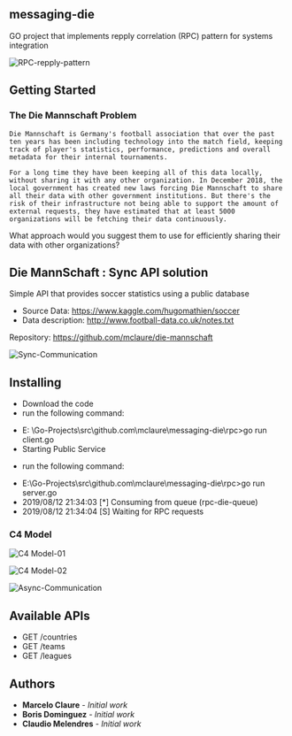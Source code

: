 ## messaging-die

GO project that implements repply correlation (RPC) pattern for systems integration

![RPC-repply-pattern](https://user-images.githubusercontent.com/24611413/62911259-bc42b600-bd51-11e9-8033-5020fdaff14e.jpg)

## Getting Started
### The Die Mannschaft Problem
```
Die Mannschaft is Germany's football association that over the past ten years has been including technology into the match field, keeping track of player's statistics, performance, predictions and overall metadata for their internal tournaments.

For a long time they have been keeping all of this data locally, without sharing it with any other organization. In December 2018, the local government has created new laws forcing Die Mannschaft to share all their data with other government institutions. But there's the risk of their infrastructure not being able to support the amount of external requests, they have estimated that at least 5000 organizations will be fetching their data continuously.
```
What approach would you suggest them to use for efficiently sharing their data with other organizations?

## Die MannSchaft : Sync API solution
Simple API that provides soccer statistics using a public database
- Source Data: https://www.kaggle.com/hugomathien/soccer
- Data description: http://www.football-data.co.uk/notes.txt

Repository: https://github.com/mclaure/die-mannschaft

![Sync-Communication](https://user-images.githubusercontent.com/24611413/62910994-b8626400-bd50-11e9-923b-ef0d5d8f3c1f.jpg)

## Installing

* Download the code
* run the following command:
- E: \Go-Projects\src\github.com\mclaure\messaging-die\rpc>go run client.go
- Starting Public Service

* run the following command:
- E:\Go-Projects\src\github.com\mclaure\messaging-die\rpc>go run server.go
- 2019/08/12 21:34:03 [*] Consuming from queue (rpc-die-queue)
- 2019/08/12 21:34:04 [S] Waiting for RPC requests

### C4 Model

![C4 Model-01](https://user-images.githubusercontent.com/24611413/62994080-1b72fa00-be28-11e9-8dd0-db8c9b944eda.jpg)
  
![C4 Model-02](https://user-images.githubusercontent.com/24611413/62994093-2ded3380-be28-11e9-90c0-1ea9a4efb5ae.jpg)

![Async-Communication](https://user-images.githubusercontent.com/24611413/62910317-10e43200-bd4e-11e9-8e77-70e31d3794ae.jpg)

## Available APIs

*  GET /countries
*  GET /teams
*  GET /leagues

## Authors

* **Marcelo Claure** - *Initial work*
* **Boris Dominguez** - *Initial work*
* **Claudio Melendres** - *Initial work*
